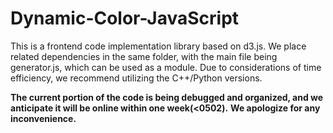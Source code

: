 # Dynamic-Color-JavaScript

This is a frontend code implementation library based on d3.js. We place related dependencies in the same folder, with the main file being generator.js, which can be used as a module.
Due to considerations of time efficiency, we recommend utilizing the C++/Python versions.

**The current portion of the code is being debugged and organized, and we anticipate it will be online within one week(<0502).** 
**We apologize for any inconvenience.**
